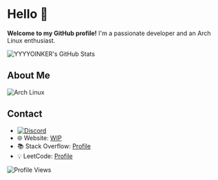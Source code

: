 #  Hello 👋
**Welcome to my GitHub profile!** I'm a passionate developer and an Arch Linux enthusiast.

![YYYYOINKER's GitHub Stats](https://github-readme-stats.vercel.app/api?username=YYYYOINKER&show_icons=true&theme=cobalt)

## About Me

![Arch Linux](https://img.shields.io/badge/Arch_Linux-1793D1?style=for-the-badge&logo=arch-linux&logoColor=white)

## Contact

- [![Discord](https://img.shields.io/badge/Discord-7289DA?style=for-the-badge&logo=discord&logoColor=white)](https://discord.com/users/YYYYOINKER) 
- 🌐 Website: [WIP]()
- 📚 Stack Overflow: [Profile](https://stackoverflow.com/users/24839885/yyyyoinker)
- 💡 LeetCode: [Profile](https://leetcode.com/u/YYYOINKER/)

![Profile Views](https://komarev.com/ghpvc/?username=YYYYOINKER&color=blueviolet&style=flat)
